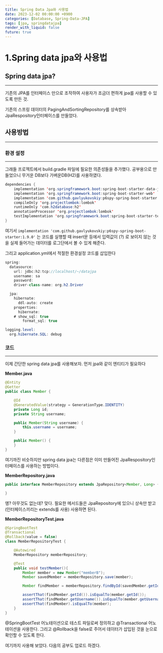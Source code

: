 ```yaml
---
title: Spring Data Jpa와 사용법
date: 2023-12-02 00:00:00 +0900
categories: [Database, Spring-Data-JPA]
tags: [jpa, springdatajpa]
render_with_liquid: false
future: true
---
```


# 1.Spring data jpa와 사용법

## Spring data jpa?

---

기존의 JPA를 인터페이스 만으로 조작하여 사용자가 조금더 편하게 jpa를 사용할 수 있도록 만든 것.

기존의 스프링 데이터의 PagingAndSortingRepository를 상속받아 JpaRespository인터페이스를 만들었다.

## 사용방법

---

### 환경 설정

---

그래들 프로젝트에서 build.gradle 파일에 필요한 의존성들을 추가했다. 공부용으로 만들었으니 무거운 DB보다 가벼운DB(H2)를 사용하였다.

```java
dependencies {
	implementation 'org.springframework.boot:spring-boot-starter-data-jpa'
	implementation 'org.springframework.boot:spring-boot-starter-web'
	implementation 'com.github.gavlyukovskiy:p6spy-spring-boot-starter:1.9.0'
	compileOnly 'org.projectlombok:lombok'
	runtimeOnly 'com.h2database:h2'
	annotationProcessor 'org.projectlombok:lombok'
	testImplementation 'org.springframework.boot:spring-boot-starter-test'
}
```

여기서 `implementation 'com.github.gavlyukovskiy:p6spy-spring-boot-starter:1.9.0'` 는 코드를 실행할 때 insert문 등에서 입력값이 (?) 로 보이지 않는 것을 실제 들어가는 데이터를 로그단에서 볼 수 있게 해준다.

그리고 application.yml에서 적절한 환경설정 코드를 삽입한다

```java
spring:
  datasource:
    url: jdbc:h2:tcp://localhost/~/datajpa
    username: sa
    password:
    driver-class-name: org.h2.Driver

  jpa:
    hibernate:
      ddl-auto: create
    properties:
      hibernate:
    # show_sql: true
        format_sql: true

logging.level:
  org.hibernate.SQL: debug
```

### 코드

---

이제 간단한 spring data jpa를 사용해보자. 먼저 jpa와 같이 엔티티가 필요하다

**Member.java**

```java
@Entity
@Getter
public class Member {

    @Id
    @GeneratedValue(strategy = GenerationType.IDENTITY)
    private Long id;
    private String username;

    public Member(String username) {
        this.username = username;
    }

    public Member() {
    }
}
```

여기까진 비슷하지만 spring data jpa는 다른점은 이미 만들어진 JpaRespository인터페이스를 사용하는 방법이다.

**MemberRepository.java**

```java
public interface MemberRepository extends JpaRepository<Member, Long> {

}
```

엥? 아무것도 없는데? 맞다. 필요한 메서드들은 JpaRepository에 있으니 상속만 받고(인터페이스끼리는 extends를 사용) 사용하면 된다.

**MemberRepositoryTest.java**

```java
@SpringBootTest
@Transactional
@Rollback(value = false)
class MemberRepositoryTest {

    @Autowired
    MemberRepository memberRepository;

    @Test
    public void testMember(){
        Member member = new Member("memberB");
        Member savedMember = memberRepository.save(member);

        Member findMember = memberRepository.findById(savedMember.getId()).get();

        assertThat(findMember.getId()).isEqualTo(member.getId());
        assertThat(findMember.getUsername()).isEqualTo(member.getUsername());
        assertThat(findMember).isEqualTo(member);
    }
}
```

@SpringBootTest 어노테이션으로 테스트 파일로써 정의하고 @Transactional 어노테이션을 사용한다. 그리고 @Rollback을 false로 주어서 데이터가 삽입된 것을 눈으로 확인할 수 있도록 한다.

여기까지 사용해 보았다. 다음의 공부도 업로드 하겠다.
